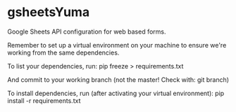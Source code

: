 # gsheetsYuma
Google Sheets API configuration for web based forms. 

Remember to set up a virtual environment on your machine to ensure we're working from the same dependencies. 

To list your dependencies, run:
pip freeze > requirements.txt

And commit to your working branch (not the master! Check with: git branch) 

To install dependencies, run (after activating your virtual environment):
pip install -r requirements.txt
